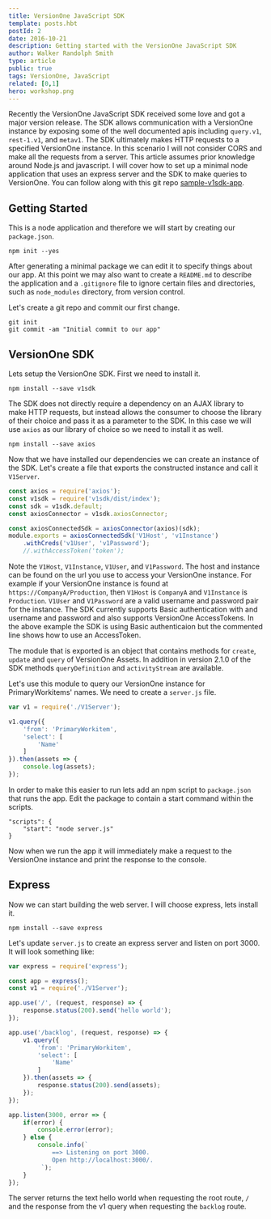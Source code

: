 ```yaml
---
title: VersionOne JavaScript SDK
template: posts.hbt
postId: 2
date: 2016-10-21
description: Getting started with the VersionOne JavaScript SDK
author: Walker Randolph Smith
type: article
public: true
tags: VersionOne, JavaScript
related: [0,1]
hero: workshop.png
---
```


Recently the VersionOne JavaScript SDK received some love and got a major version release.
The SDK allows communication with a VersionOne instance by exposing some of the well documented apis including
 `query.v1`, `rest-1.v1`, and `metav1`. The SDK ultimately makes HTTP requests to a specified VersionOne instance.
In this scenario I will not consider CORS and make all the requests from a server.
This article assumes prior knowledge around Node.js and javascript.
I will cover how to set up a minimal node application that uses an express server and the SDK to make queries to VersionOne.
You can follow along with this git repo [sample-v1sdk-app](https://github.com/walkerrandolphsmith/sample-v1sdk-app).

 ## Getting Started
This is a node application and therefore we will start by creating our `package.json`.

```shell
npm init --yes
```

After generating a minimal package we can edit it to specify things about our app.
At this point we may also want to create a `README.md` to describe the application and a `.gitignore` file to ignore
certain files and directories, such as `node_modules` directory, from version control.

Let's create a git repo and commit our first change.
```shell
git init
git commit -am "Initial commit to our app"
```

## VersionOne SDK
Lets setup the VersionOne SDK.
First we need to install it.
```shell
npm install --save v1sdk
```
The SDK does not directly require a dependency on an AJAX library to make HTTP requests, but instead allows the consumer
to choose the library of their choice and pass it as a parameter to the SDK.
In this case we will use `axios` as our library of choice so we need to install it as well.
```shell
npm install --save axios
```

Now that we have installed our dependencies we can create an instance of the SDK.
Let's create a file that exports the constructed instance and call it `V1Server`.

```js
const axios = require('axios');
const v1sdk = require('v1sdk/dist/index');
const sdk = v1sdk.default;
const axiosConnector = v1sdk.axiosConnector;

const axiosConnectedSdk = axiosConnector(axios)(sdk);
module.exports = axiosConnectedSdk('V1Host', 'v1Instance')
    .withCreds('v1User', 'v1Password');
    //.withAccessToken('token');
```

Note the `V1Host`, `V1Instance`, `V1User`, and `V1Password`.
The host and instance can be found on the url you use to access your VersionOne instance.
For example if your VersionOne instance is found at `https://CompanyA/Production`, then
`V1Host` is `CompanyA` and `V1Instance` is `Production`.
`V1User` and `V1Password` are a valid username and password pair for the instance.
The SDK currently supports Basic authentication with and username and password and
also supports VersionOne AccessTokens. In the above example the SDK is using Basic authenticaion
but the commented line shows how to use an AccessToken.

The module that is exported is an object that contains methods for `create`, `update` and `query` of VersionOne Assets.
In addition in version 2.1.0 of the SDK methods `queryDefinition` and `activityStream` are available.

Let's use this module to query our VersionOne instance for PrimaryWorkitems' names. We need to create a `server.js` file.

```js
var v1 = require('./V1Server');

v1.query({
    'from': 'PrimaryWorkitem',
    'select': [
        'Name'
    ]
}).then(assets => {
    console.log(assets);
});
```

In order to make this easier to run lets add an npm script to `package.json` that runs the app.
Edit the package to contain a start command within the scripts.

```
"scripts": {
    "start": "node server.js"
}
```

Now when we run the app it will immediately make a request to the VersionOne instance
and print the response to the console.

## Express
Now we can start building the web server. I will choose express, lets install it.

```shell
npm install --save express
```

Let's update `server.js`
to create an express server and listen on port 3000. It will look something like:

```js
var express = require('express');

const app = express();
const v1 = require('./V1Server');

app.use('/', (request, response) => {
    response.status(200).send('hello world');
});

app.use('/backlog', (request, response) => {
    v1.query({
        'from': 'PrimaryWorkitem',
        'select': [
            'Name'
        ]
    }).then(assets => {
        response.status(200).send(assets);
    });
});

app.listen(3000, error => {
    if(error) {
        console.error(error);
    } else {
        console.info(`
            ==> Listening on port 3000.
            Open http://localhost:3000/.
         `);
    }
});
```

The server returns the text hello world when requesting the root route, `/` and the response from the v1 query when
requesting the `backlog` route.